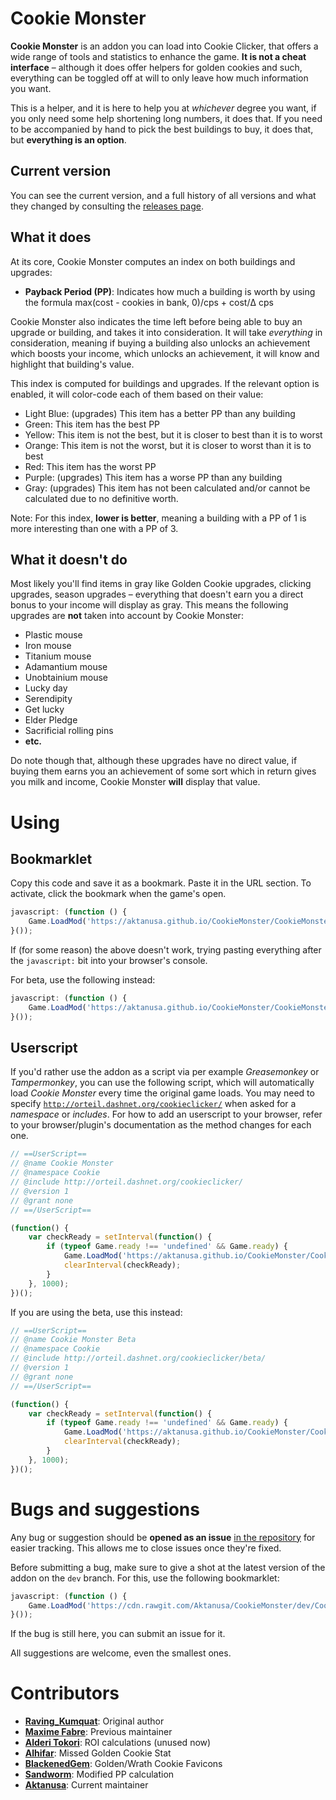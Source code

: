 # Cookie Monster

**Cookie Monster** is an addon you can load into Cookie Clicker, that offers a wide range of tools and statistics to enhance the game. **It is not a cheat interface** – although it does offer helpers for golden cookies and such, everything can be toggled off at will to only leave how much information you want.

This is a helper, and it is here to help you at *whichever* degree you want, if you only need some help shortening long numbers, it does that. If you need to be accompanied by hand to pick the best buildings to buy, it does that, but **everything is an option**.

## Current version

You can see the current version, and a full history of all versions and what they changed by consulting the [releases page](https://github.com/Aktanusa/CookieMonster/releases).

## What it does

At its core, Cookie Monster computes an index on both buildings and upgrades:

* **Payback Period (PP)**: Indicates how much a building is worth by using the formula max(cost - cookies in bank, 0)/cps + cost/Δ cps

Cookie Monster also indicates the time left before being able to buy an upgrade or building, and takes it into consideration. It will take *everything* in consideration, meaning if buying a building also unlocks an achievement which boosts your income, which unlocks an achievement, it will know and highlight that building's value.

This index is computed for buildings and upgrades. If the relevant option is enabled, it will color-code each of them based on their value:

* Light Blue: (upgrades) This item has a better PP than any building
* Green: This item has the best PP
* Yellow: This item is not the best, but it is closer to best than it is to worst
* Orange: This item is not the worst, but it is closer to worst than it is to best
* Red: This item has the worst PP
* Purple: (upgrades) This item has a worse PP than any building
* Gray: (upgrades) This item has not been calculated and/or cannot be calculated due to no definitive worth.

Note: For this index, **lower is better**, meaning a building with a PP of 1 is more interesting than one with a PP of 3.

## What it doesn't do

Most likely you'll find items in gray like Golden Cookie upgrades, clicking upgrades, season upgrades – everything that doesn't earn you a direct bonus to your income will display as gray. This means the following upgrades are **not** taken into account by Cookie Monster:

* Plastic mouse
* Iron mouse
* Titanium mouse
* Adamantium mouse
* Unobtainium mouse
* Lucky day
* Serendipity
* Get lucky
* Elder Pledge
* Sacrificial rolling pins
* **etc.**

Do note though that, although these upgrades have no direct value, if buying them earns you an achievement of some sort which in return gives you milk and income, Cookie Monster **will** display that value.

# Using

## Bookmarklet

Copy this code and save it as a bookmark. Paste it in the URL section. To activate, click the bookmark when the game's open.

```javascript
javascript: (function () {
	Game.LoadMod('https://aktanusa.github.io/CookieMonster/CookieMonster.js');
}());
```

If (for some reason) the above doesn't work, trying pasting everything after the <code>javascript:</code> bit into your browser's console.

For beta, use the following instead:

```javascript
javascript: (function () {
	Game.LoadMod('https://aktanusa.github.io/CookieMonster/CookieMonsterBeta.js');
}());
```

## Userscript

If you'd rather use the addon as a script via per example *Greasemonkey* or *Tampermonkey*, you can use the following script, which will automatically load *Cookie Monster* every time the original game loads. You may need to specify <code>http://orteil.dashnet.org/cookieclicker/</code> when asked for a *namespace* or *includes*. For how to add an userscript to your browser, refer to your browser/plugin's documentation as the method changes for each one.

```javascript
// ==UserScript==
// @name Cookie Monster
// @namespace Cookie
// @include http://orteil.dashnet.org/cookieclicker/
// @version 1
// @grant none
// ==/UserScript==

(function() {
    var checkReady = setInterval(function() {
        if (typeof Game.ready !== 'undefined' && Game.ready) {
            Game.LoadMod('https://aktanusa.github.io/CookieMonster/CookieMonster.js');
            clearInterval(checkReady);
        }
    }, 1000);
})();
```
If you are using the beta, use this instead:

```javascript
// ==UserScript==
// @name Cookie Monster Beta
// @namespace Cookie
// @include http://orteil.dashnet.org/cookieclicker/beta/
// @version 1
// @grant none
// ==/UserScript==

(function() {
    var checkReady = setInterval(function() {
        if (typeof Game.ready !== 'undefined' && Game.ready) {
            Game.LoadMod('https://aktanusa.github.io/CookieMonster/CookieMonsterBeta.js');
            clearInterval(checkReady);
        }
    }, 1000);
})();
```

# Bugs and suggestions

Any bug or suggestion should be **opened as an issue** [in the repository](https://github.com/Aktanusa/CookieMonster/issues) for easier tracking. This allows me to close issues once they're fixed.

Before submitting a bug, make sure to give a shot at the latest version of the addon on the <code>dev</code> branch. For this, use the following bookmarklet:

```javascript
javascript: (function () {
	Game.LoadMod('https://cdn.rawgit.com/Aktanusa/CookieMonster/dev/CookieMonster.js');
}());
```

If the bug is still here, you can submit an issue for it.

All suggestions are welcome, even the smallest ones.

# Contributors

* **[Raving_Kumquat](https://cookieclicker.wikia.com/wiki/User:Raving_Kumquat)**: Original author
* **[Maxime Fabre](https://github.com/Anahkiasen)**: Previous maintainer
* **[Alderi Tokori](http://forum.dashnet.org/profile/Alderi)**: ROI calculations (unused now)
* **[Alhifar](https://github.com/Alhifar)**: Missed Golden Cookie Stat
* **[BlackenedGem](https://github.com/BlackenedGem)**: Golden/Wrath Cookie Favicons
* **[Sandworm](https://github.com/svschouw)**: Modified PP calculation
* **[Aktanusa](https://github.com/Aktanusa)**: Current maintainer